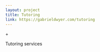 ```yaml
---
layout: project
title: Tutoring
link: https://gabrieldwyer.com/tutoring
---
```


<i class="fas fa-book"></i><span class="fas">+</span><i class="fas fa-chalkboard"></i>

Tutoring services
